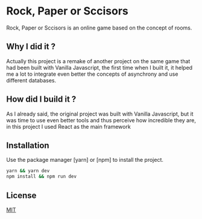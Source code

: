# Rock, Paper or Sccisors

Rock, Paper or Sccisors is an online game based on the concept of rooms.

## Why I did it ?

Actually this project is a remake of another project on the same game that had been built with Vanilla Javascript, the first time when I built it, it helped me a lot to integrate even better the concepts of asynchrony and use different databases.

## How did I build it ?

As I already said, the original project was built with Vanilla Javascript, but it was time to use even better tools and thus perceive how incredible they are, in this project I used React as the main framework

## Installation

Use the package manager [yarn] or [npm] to install the project.

```bash
yarn && yarn dev
npm install && npm run dev
```

## License

[MIT](https://choosealicense.com/licenses/mit/)
